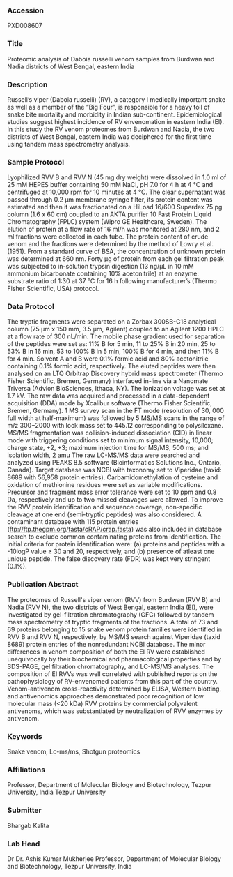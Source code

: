 ### Accession
PXD008607

### Title
Proteomic analysis of Daboia russelli venom samples from Burdwan and Nadia districts of West Bengal, eastern India

### Description
Russell’s viper (Daboia russelii) (RV), a category I medically important snake as well as a member of the “Big Four”, is responsible for a heavy toll of snake bite mortality and morbidity in Indian sub-continent. Epidemiological studies suggest highest incidence of RV envenomation in eastern India (EI). In this study the RV venom proteomes from Burdwan and Nadia, the two districts of West Bengal, eastern India was deciphered for the first time using tandem mass spectrometry analysis.

### Sample Protocol
Lyophilized RVV B and RVV N (45 mg dry weight) were dissolved in 1.0 ml of 25 mM HEPES buffer containing 50 mM NaCl, pH 7.0 for 4 h at 4 °C and centrifuged at 10,000 rpm for 10 minutes at 4 °C. The clear supernatant was passed through 0.2 µm membrane syringe filter, its protein content was estimated and then it was fractionated on a HiLoad 16/600 Superdex 75 pg column (1.6 x 60 cm) coupled to an AKTA purifier 10 Fast Protein Liquid Chromatography (FPLC) system (Wipro GE Healthcare, Sweden). The elution of protein at a flow rate of 16 ml/h was monitored at 280 nm, and 2 ml fractions were collected in each tube. The protein content of crude venom and the fractions were determined by the method of Lowry et al. (1951). From a standard curve of BSA, the concentration of unknown protein was determined at 660 nm. Forty µg of protein from each gel filtration peak was subjected to in-solution trypsin digestion (13 ng/μL in 10 mM ammonium bicarbonate containing 10% acetonitrile) at an enzyme: substrate ratio of 1:30 at 37 °C for 16 h following manufacturer’s (Thermo Fisher Scientific, USA) protocol.

### Data Protocol
The tryptic fragments were separated on a Zorbax 300SB-C18 analytical column (75 μm x 150 mm, 3.5 μm, Agilent) coupled to an Agilent 1200 HPLC at a flow rate of 300 nL/min. The mobile phase gradient used for separation of the peptides were set as: 11% B for 5 min, 11 to 25% B in 20 min, 25 to 53% B in 16 min, 53 to 100% B in 5 min, 100% B for 4 min, and then 11% B for 4 min. Solvent A and B were 0.1% formic acid and 80% acetonitrile containing 0.1% formic acid, respectively. The eluted peptides were then analysed on an LTQ Orbitrap Discovery hybrid mass spectrometer (Thermo Fisher Scientific, Bremen, Germany) interfaced in-line via a Nanomate Triversa (Advion BioSciences, Ithaca, NY). The ionization voltage was set at 1.7 kV. The raw data was acquired and processed in a data-dependent acquisition (DDA) mode by Xcalibur software (Thermo Fisher Scientific, Bremen, Germany). 1 MS survey scan in the FT mode (resolution of 30, 000 full width at half-maximum) was followed by 5 MS/MS scans in the range of m/z 300−2000 with lock mass set to 445.12 corresponding to polysiloxane. MS/MS fragmentation was collision-induced dissociation (CID) in linear mode with triggering conditions set to minimum signal intensity, 10,000; charge state, +2, +3; maximum injection time for MS/MS, 500 ms; and isolation width, 2 amu The raw LC-MS/MS data were searched and analyzed using PEAKS 8.5 software (Bioinformatics Solutions Inc., Ontario, Canada). Target database was NCBI with taxonomy set to Viperidae (taxid: 8689 with 56,958 protein entries). Carbamidomethylation of cysteine and oxidation of methionine residues were set as variable modifications. Precursor and fragment mass error tolerance were set to 10 ppm and 0.8 Da, respectively and up to two missed cleavages were allowed. To improve the RVV protein identification and sequence coverage, non-specific cleavage at one end (semi-tryptic peptides) was also considered. A contaminant database with 115 protein entries (ftp://ftp.thegpm.org/fasta/cRAP/crap.fasta) was also included in database search to exclude common contaminating proteins from identification. The initial criteria for protein identification were: (a) proteins and peptides with a -10logP value ≥ 30 and 20, respectively, and (b) presence of atleast one unique peptide. The false discovery rate (FDR) was kept very stringent (0.1%).

### Publication Abstract
The proteomes of Russell's viper venom (RVV) from Burdwan (RVV B) and Nadia (RVV N), the two districts of West Bengal, eastern India (EI), were investigated by gel-filtration chromatography (GFC) followed by tandem mass spectrometry of tryptic fragments of the fractions. A total of 73 and 69 proteins belonging to 15 snake venom protein families were identified in RVV B and RVV N, respectively, by MS/MS search against Viperidae (taxid 8689) protein entries of the nonredundant NCBI database. The minor differences in venom composition of both the EI RV were established unequivocally by their biochemical and pharmacological properties and by SDS-PAGE, gel filtration chromatography, and LC-MS/MS analyses. The composition of EI RVVs was well correlated with published reports on the pathophysiology of RV-envenomed patients from this part of the country. Venom-antivenom cross-reactivity determined by ELISA, Western blotting, and antivenomics approaches demonstrated poor recognition of low molecular mass (&lt;20 kDa) RVV proteins by commercial polyvalent antivenoms, which was substantiated by neutralization of RVV enzymes by antivenom.

### Keywords
Snake venom, Lc-ms/ms, Shotgun proteomics

### Affiliations
Professor, Department of Molecular Biology and Biotechnology, Tezpur University, India
Tezpur University

### Submitter
Bhargab Kalita

### Lab Head
Dr Dr. Ashis Kumar Mukherjee
Professor, Department of Molecular Biology and Biotechnology, Tezpur University, India


